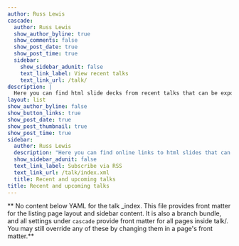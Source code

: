 ```yaml
---
author: Russ Lewis
cascade:
  author: Russ Lewis
  show_author_byline: true
  show_comments: false
  show_post_date: true
  show_post_time: true
  sidebar:
    show_sidebar_adunit: false
    text_link_label: View recent talks
    text_link_url: /talk/
description: |
  Here you can find html slide decks from recent talks that can be exported to PDF for download or printing
layout: list
show_author_byline: false
show_button_links: true
show_post_date: true
show_post_thumbnail: true
show_post_time: true
sidebar:
  author: Russ Lewis
  description: "Here you can find online links to html slides that can be exported to PDF for download or printing" 
  show_sidebar_adunit: false
  text_link_label: Subscribe via RSS
  text_link_url: /talk/index.xml
  title: Recent and upcoming talks
title: Recent and upcoming talks
---
```


** No content below YAML for the talk _index. This file provides front matter for the listing page layout and sidebar content. It is also a branch bundle, and all settings under `cascade` provide front matter for all pages inside talk/. You may still override any of these by changing them in a page's front matter.**
